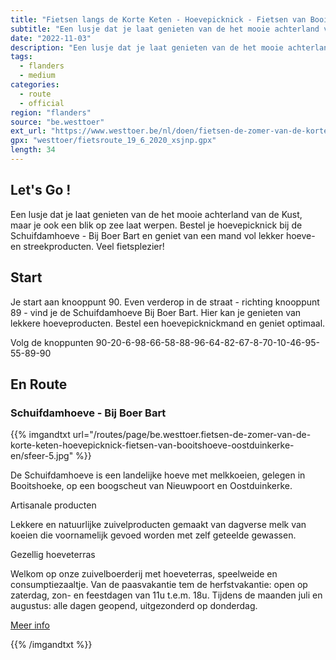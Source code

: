 ```yaml
---
title: "Fietsen langs de Korte Keten - Hoevepicknick - Fietsen van Booitshoeve via Oostduinkerke en Nieuwpoort"
subtitle: "Een lusje dat je laat genieten van de het mooie achterland van de Kust, maar je ook een blik op zee laat werpen"
date: "2022-11-03"
description: "Een lusje dat je laat genieten van de het mooie achterland van de Kust, maar je ook een blik op zee laat werpen" 
tags:
  - flanders
  - medium
categories: 
  - route
  - official
region: "flanders"
source: "be.westtoer"
ext_url: "https://www.westtoer.be/nl/doen/fietsen-de-zomer-van-de-korte-keten-hoevepicknick-fietsen-van-booitshoeve-oostduinkerke-en"
gpx: "westtoer/fietsroute_19_6_2020_xsjnp.gpx"
length: 34
---
```


## Let's Go !

Een lusje dat je laat genieten van de het mooie achterland van de Kust, maar je ook een blik op zee laat werpen. Bestel je hoevepicknick bij de Schuifdamhoeve - Bij Boer Bart en geniet van een mand vol lekker hoeve- en streekproducten. Veel fietsplezier!

## Start 

Je start aan knooppunt 90. Even verderop  in de straat - richting knooppunt 89 - vind je de Schuifdamhoeve Bij Boer Bart. Hier kan je genieten van lekkere hoeveproducten. Bestel een hoevepicknickmand en geniet optimaal.



Volg de knoppunten 90-20-6-98-66-58-88-96-64-82-67-8-70-10-46-95-55-89-90 

## En Route

### Schuifdamhoeve - Bij Boer Bart

{{% imgandtxt url="/routes/page/be.westtoer.fietsen-de-zomer-van-de-korte-keten-hoevepicknick-fietsen-van-booitshoeve-oostduinkerke-en/sfeer-5.jpg" %}}

De Schuifdamhoeve is een landelijke hoeve met melkkoeien, gelegen in Booitshoeke, op een boogscheut van Nieuwpoort en Oostduinkerke.

Artisanale producten 

Lekkere en natuurlijke zuivelproducten gemaakt van dagverse melk van koeien die voornamelijk gevoed worden met zelf geteelde gewassen.

Gezellig hoeveterras 

Welkom op onze zuivelboerderij met hoeveterras, speelweide en consumptiezaaltje. Van de paasvakantie tem de herfstvakantie: open op zaterdag, zon- en feestdagen van 11u t.e.m. 18u. Tijdens de maanden juli en augustus: alle dagen geopend, uitgezonderd op donderdag.

[Meer info](https://www.westtoer.be/nl/eten-drinken/schuifdamhoeve)

{{% /imgandtxt %}}
